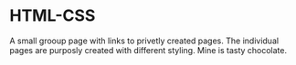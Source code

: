 # HTML-CSS

A small grooup page with links to privetly created pages. The individual pages are purposly created with different styling. Mine is tasty chocolate.
